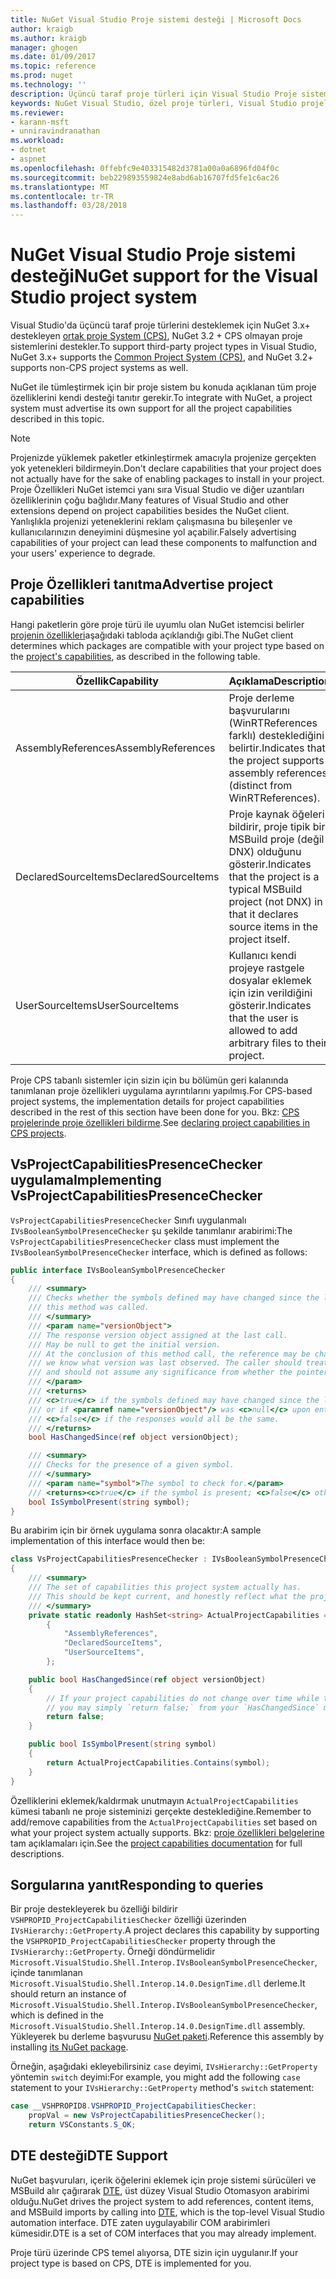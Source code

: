 ```yaml
---
title: NuGet Visual Studio Proje sistemi desteği | Microsoft Docs
author: kraigb
ms.author: kraigb
manager: ghogen
ms.date: 01/09/2017
ms.topic: reference
ms.prod: nuget
ms.technology: ''
description: Üçüncü taraf proje türleri için Visual Studio Proje sistemine NuGet tümleştirilmesi.
keywords: NuGet Visual Studio, özel proje türleri, Visual Studio projeleri
ms.reviewer:
- karann-msft
- unniravindranathan
ms.workload:
- dotnet
- aspnet
ms.openlocfilehash: 0ffebfc9e403315482d3781a00a0a6896fd04f0c
ms.sourcegitcommit: beb229893559824e8abd6ab16707fd5fe1c6ac26
ms.translationtype: MT
ms.contentlocale: tr-TR
ms.lasthandoff: 03/28/2018
---
```

# <a name="nuget-support-for-the-visual-studio-project-system"></a><span data-ttu-id="b34dc-104">NuGet Visual Studio Proje sistemi desteği</span><span class="sxs-lookup"><span data-stu-id="b34dc-104">NuGet support for the Visual Studio project system</span></span>

<span data-ttu-id="b34dc-105">Visual Studio'da üçüncü taraf proje türlerini desteklemek için NuGet 3.x+ destekleyen [ortak proje System (CPS)](https://github.com/Microsoft/VSProjectSystem/blob/master/doc/overview/intro.md), NuGet 3.2 + CPS olmayan proje sistemlerini destekler.</span><span class="sxs-lookup"><span data-stu-id="b34dc-105">To support third-party project types in Visual Studio, NuGet 3.x+ supports the [Common Project System (CPS)](https://github.com/Microsoft/VSProjectSystem/blob/master/doc/overview/intro.md), and NuGet 3.2+ supports non-CPS project systems as well.</span></span>

<span data-ttu-id="b34dc-106">NuGet ile tümleştirmek için bir proje sistem bu konuda açıklanan tüm proje özelliklerini kendi desteği tanıtır gerekir.</span><span class="sxs-lookup"><span data-stu-id="b34dc-106">To integrate with NuGet, a project system must advertise its own support for all the project capabilities described in this topic.</span></span>

> [!Note]
> <span data-ttu-id="b34dc-107">Projenizde yüklemek paketler etkinleştirmek amacıyla projenize gerçekten yok yetenekleri bildirmeyin.</span><span class="sxs-lookup"><span data-stu-id="b34dc-107">Don't declare capabilities that your project does not actually have for the sake of enabling packages to install in your project.</span></span> <span data-ttu-id="b34dc-108">Proje Özellikleri NuGet istemci yanı sıra Visual Studio ve diğer uzantıları özelliklerinin çoğu bağlıdır.</span><span class="sxs-lookup"><span data-stu-id="b34dc-108">Many features of Visual Studio and other extensions depend on project capabilities besides the NuGet client.</span></span> <span data-ttu-id="b34dc-109">Yanlışlıkla projenizi yeteneklerini reklam çalışmasına bu bileşenler ve kullanıcılarınızın deneyimini düşmesine yol açabilir.</span><span class="sxs-lookup"><span data-stu-id="b34dc-109">Falsely advertising capabilities of your project can lead these components to malfunction and your users' experience to degrade.</span></span>

## <a name="advertise-project-capabilities"></a><span data-ttu-id="b34dc-110">Proje Özellikleri tanıtma</span><span class="sxs-lookup"><span data-stu-id="b34dc-110">Advertise project capabilities</span></span>

<span data-ttu-id="b34dc-111">Hangi paketlerin göre proje türü ile uyumlu olan NuGet istemcisi belirler [projenin özellikleri](https://github.com/Microsoft/VSProjectSystem/blob/master/doc/overview/about_project_capabilities.md)aşağıdaki tabloda açıklandığı gibi.</span><span class="sxs-lookup"><span data-stu-id="b34dc-111">The NuGet client determines which packages are compatible with your project type based on the [project's capabilities](https://github.com/Microsoft/VSProjectSystem/blob/master/doc/overview/about_project_capabilities.md), as described in the following table.</span></span>

| <span data-ttu-id="b34dc-112">Özellik</span><span class="sxs-lookup"><span data-stu-id="b34dc-112">Capability</span></span> | <span data-ttu-id="b34dc-113">Açıklama</span><span class="sxs-lookup"><span data-stu-id="b34dc-113">Description</span></span> |
| --- | --- |
| <span data-ttu-id="b34dc-114">AssemblyReferences</span><span class="sxs-lookup"><span data-stu-id="b34dc-114">AssemblyReferences</span></span> | <span data-ttu-id="b34dc-115">Proje derleme başvurularını (WinRTReferences farklı) desteklediğini belirtir.</span><span class="sxs-lookup"><span data-stu-id="b34dc-115">Indicates that the project supports assembly references (distinct from WinRTReferences).</span></span> |
| <span data-ttu-id="b34dc-116">DeclaredSourceItems</span><span class="sxs-lookup"><span data-stu-id="b34dc-116">DeclaredSourceItems</span></span> | <span data-ttu-id="b34dc-117">Proje kaynak öğeleri bildirir, proje tipik bir MSBuild proje (değil DNX) olduğunu gösterir.</span><span class="sxs-lookup"><span data-stu-id="b34dc-117">Indicates that the project is a typical MSBuild project (not DNX) in that it declares source items in the project itself.</span></span> |
| <span data-ttu-id="b34dc-118">UserSourceItems</span><span class="sxs-lookup"><span data-stu-id="b34dc-118">UserSourceItems</span></span>|<span data-ttu-id="b34dc-119">Kullanıcı kendi projeye rastgele dosyalar eklemek için izin verildiğini gösterir.</span><span class="sxs-lookup"><span data-stu-id="b34dc-119">Indicates that the user is allowed to add arbitrary files to their project.</span></span> |

<span data-ttu-id="b34dc-120">Proje CPS tabanlı sistemler için sizin için bu bölümün geri kalanında tanımlanan proje özellikleri uygulama ayrıntılarını yapılmış.</span><span class="sxs-lookup"><span data-stu-id="b34dc-120">For CPS-based project systems, the implementation details for project capabilities described in the rest of this section have been done for you.</span></span> <span data-ttu-id="b34dc-121">Bkz: [CPS projelerinde proje özellikleri bildirme](https://github.com/Microsoft/VSProjectSystem/blob/master/doc/overview/about_project_capabilities.md#how-to-declare-project-capabilities-in-your-project).</span><span class="sxs-lookup"><span data-stu-id="b34dc-121">See [declaring project capabilities in CPS projects](https://github.com/Microsoft/VSProjectSystem/blob/master/doc/overview/about_project_capabilities.md#how-to-declare-project-capabilities-in-your-project).</span></span>

## <a name="implementing-vsprojectcapabilitiespresencechecker"></a><span data-ttu-id="b34dc-122">VsProjectCapabilitiesPresenceChecker uygulama</span><span class="sxs-lookup"><span data-stu-id="b34dc-122">Implementing VsProjectCapabilitiesPresenceChecker</span></span>

<span data-ttu-id="b34dc-123">`VsProjectCapabilitiesPresenceChecker` Sınıfı uygulanmalı `IVsBooleanSymbolPresenceChecker` şu şekilde tanımlanır arabirimi:</span><span class="sxs-lookup"><span data-stu-id="b34dc-123">The `VsProjectCapabilitiesPresenceChecker` class must implement the `IVsBooleanSymbolPresenceChecker` interface, which is defined as follows:</span></span>

```cs
public interface IVsBooleanSymbolPresenceChecker
{
    /// <summary>
    /// Checks whether the symbols defined may have changed since the last time
    /// this method was called.
    /// </summary>
    /// <param name="versionObject">
    /// The response version object assigned at the last call.
    /// May be null to get the initial version.
    /// At the conclusion of this method call, the reference may be changed so that on a subsequent call
    /// we know what version was last observed. The caller should treat this value as an opaque object,
    /// and should not assume any significance from whether the pointer changed or not.
    /// </param>
    /// <returns>
    /// <c>true</c> if the symbols defined may have changed since the last call to this method
    /// or if <paramref name="versionObject"/> was <c>null</c> upon entering this method.
    /// <c>false</c> if the responses would all be the same.
    /// </returns>
    bool HasChangedSince(ref object versionObject);

    /// <summary>
    /// Checks for the presence of a given symbol.
    /// </summary>
    /// <param name="symbol">The symbol to check for.</param>
    /// <returns><c>true</c> if the symbol is present; <c>false</c> otherwise.</returns>
    bool IsSymbolPresent(string symbol);
}
```

<span data-ttu-id="b34dc-124">Bu arabirim için bir örnek uygulama sonra olacaktır:</span><span class="sxs-lookup"><span data-stu-id="b34dc-124">A sample implementation of this interface would then be:</span></span>

```cs
class VsProjectCapabilitiesPresenceChecker : IVsBooleanSymbolPresenceChecker
{
    /// <summary>
    /// The set of capabilities this project system actually has.
    /// This should be kept current, and honestly reflect what the project can do.
    /// </summary>
    private static readonly HashSet<string> ActualProjectCapabilities = new HashSet<string>(StringComparer.OrdinalIgnoreCase)
        {
            "AssemblyReferences",
            "DeclaredSourceItems",
            "UserSourceItems",
        };

    public bool HasChangedSince(ref object versionObject)
    {
        // If your project capabilities do not change over time while the project is open,
        // you may simply `return false;` from your `HasChangedSince` method.
        return false;
    }

    public bool IsSymbolPresent(string symbol)
    {
        return ActualProjectCapabilities.Contains(symbol);
    }
}
```

<span data-ttu-id="b34dc-125">Özelliklerini eklemek/kaldırmak unutmayın `ActualProjectCapabilities` kümesi tabanlı ne proje sisteminizi gerçekte desteklediğine.</span><span class="sxs-lookup"><span data-stu-id="b34dc-125">Remember to add/remove capabilities from the `ActualProjectCapabilities` set based on what your project system actually supports.</span></span> <span data-ttu-id="b34dc-126">Bkz: [proje özellikleri belgelerine](https://github.com/Microsoft/VSProjectSystem/blob/master/doc/overview/project_capabilities.md) tam açıklamaları için.</span><span class="sxs-lookup"><span data-stu-id="b34dc-126">See the [project capabilities documentation](https://github.com/Microsoft/VSProjectSystem/blob/master/doc/overview/project_capabilities.md) for full descriptions.</span></span>

## <a name="responding-to-queries"></a><span data-ttu-id="b34dc-127">Sorgularına yanıt</span><span class="sxs-lookup"><span data-stu-id="b34dc-127">Responding to queries</span></span>

<span data-ttu-id="b34dc-128">Bir proje destekleyerek bu özelliği bildirir `VSHPROPID_ProjectCapabilitiesChecker` özelliği üzerinden `IVsHierarchy::GetProperty`.</span><span class="sxs-lookup"><span data-stu-id="b34dc-128">A project declares this capability by supporting the  `VSHPROPID_ProjectCapabilitiesChecker` property through the `IVsHierarchy::GetProperty`.</span></span> <span data-ttu-id="b34dc-129">Örneği döndürmelidir `Microsoft.VisualStudio.Shell.Interop.IVsBooleanSymbolPresenceChecker`, içinde tanımlanan `Microsoft.VisualStudio.Shell.Interop.14.0.DesignTime.dll` derleme.</span><span class="sxs-lookup"><span data-stu-id="b34dc-129">It should return an instance of `Microsoft.VisualStudio.Shell.Interop.IVsBooleanSymbolPresenceChecker`, which is defined in the `Microsoft.VisualStudio.Shell.Interop.14.0.DesignTime.dll` assembly.</span></span> <span data-ttu-id="b34dc-130">Yükleyerek bu derleme başvurusu [NuGet paketi](https://www.nuget.org/packages/Microsoft.VisualStudio.Shell.Interop.14.0.DesignTime).</span><span class="sxs-lookup"><span data-stu-id="b34dc-130">Reference this assembly by installing [its NuGet package](https://www.nuget.org/packages/Microsoft.VisualStudio.Shell.Interop.14.0.DesignTime).</span></span>

<span data-ttu-id="b34dc-131">Örneğin, aşağıdaki ekleyebilirsiniz `case` deyimi, `IVsHierarchy::GetProperty` yöntemin `switch` deyimi:</span><span class="sxs-lookup"><span data-stu-id="b34dc-131">For example, you might add the following `case` statement to your `IVsHierarchy::GetProperty` method's `switch` statement:</span></span>

```cs
case __VSHPROPID8.VSHPROPID_ProjectCapabilitiesChecker:
    propVal = new VsProjectCapabilitiesPresenceChecker();
    return VSConstants.S_OK;
```

## <a name="dte-support"></a><span data-ttu-id="b34dc-132">DTE desteği</span><span class="sxs-lookup"><span data-stu-id="b34dc-132">DTE Support</span></span>

<span data-ttu-id="b34dc-133">NuGet başvuruları, içerik öğelerini eklemek için proje sistemi sürücüleri ve MSBuild alır çağırarak [DTE](/dotnet/api/envdte.dte?view=visualstudiosdk-2017), üst düzey Visual Studio Otomasyon arabirimi olduğu.</span><span class="sxs-lookup"><span data-stu-id="b34dc-133">NuGet drives the project system to add references, content items, and MSBuild imports by calling into [DTE](/dotnet/api/envdte.dte?view=visualstudiosdk-2017), which is the top-level Visual Studio automation interface.</span></span> <span data-ttu-id="b34dc-134">DTE zaten uygulayabilir COM arabirimleri kümesidir.</span><span class="sxs-lookup"><span data-stu-id="b34dc-134">DTE is a set of COM interfaces that you may already implement.</span></span>

<span data-ttu-id="b34dc-135">Proje türü üzerinde CPS temel alıyorsa, DTE sizin için uygulanır.</span><span class="sxs-lookup"><span data-stu-id="b34dc-135">If your project type is based on CPS, DTE is implemented for you.</span></span>
